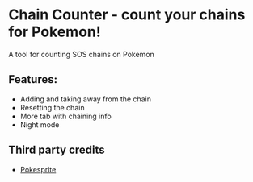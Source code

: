 # Chain Counter - count your chains for Pokemon!
A tool for counting SOS chains on Pokemon

## Features:
* Adding and taking away from the chain
* Resetting the chain
* More tab with chaining info
* Night mode

## Third party credits
- [Pokesprite](https://github.com/msikma/pokesprite)

